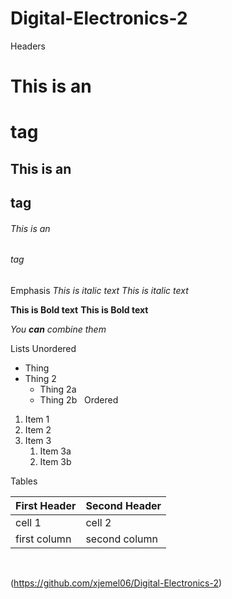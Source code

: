 # Digital-Electronics-2 

Headers
# This is an <h1> tag
## This is an <h2> tag
###### This is an <h6> tag
  
  Emphasis
*This is italic text*
_This is italic text_

**This is Bold text**
__This is Bold text__

_You **can** combine them_

Lists
Unordered
* Thing
* Thing 2
  * Thing 2a
  * Thing 2b
&nbsp;
Ordered
1. Item 1
1. Item 2
1. Item 3
   1. Item 3a
   1. Item 3b
   
   
Tables

First Header | Second Header
------------ | -------------
 cell 1 | cell 2
first column | second column


 &nbsp;

 
(https://github.com/xjemel06/Digital-Electronics-2)
